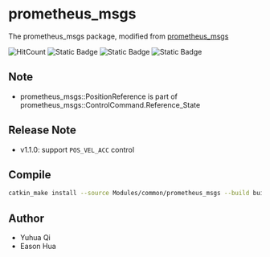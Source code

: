 # prometheus_msgs

The prometheus_msgs package, modified from [prometheus_msgs](https://github.com/amov-lab/Prometheus/tree/v1.1/Modules/common/msgs)

![HitCount](https://img.shields.io/endpoint?url=https%3A%2F%2Fhits.dwyl.com%2FHuaYuXiao%2Fprometheus_msgs.json%3Fcolor%3Dpink)
![Static Badge](https://img.shields.io/badge/ROS-noetic-22314E?logo=ros)
![Static Badge](https://img.shields.io/badge/C%2B%2B-14-00599C?logo=cplusplus)
![Static Badge](https://img.shields.io/badge/Ubuntu-20.04.6-E95420?logo=ubuntu)


## Note

- prometheus_msgs::PositionReference is part of  prometheus_msgs::ControlCommand.Reference_State


## Release Note

- v1.1.0: support `POS_VEL_ACC` control


## Compile

```bash
catkin_make install --source Modules/common/prometheus_msgs --build build/prometheus_msgs
```


## Author

- Yuhua Qi
- Eason Hua
